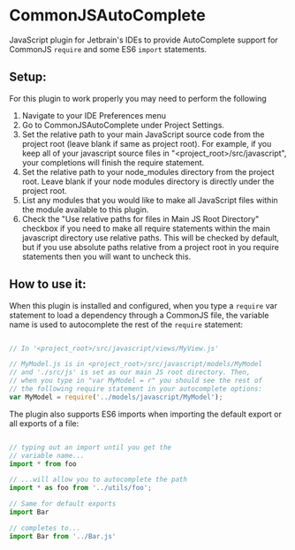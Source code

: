 CommonJSAutoComplete
====================

JavaScript plugin for Jetbrain's IDEs to provide AutoComplete support for CommonJS ```require``` and some ES6 ```import``` statements. 

Setup:
------

For this plugin to work properly you may need to perform the following

1. Navigate to your IDE Preferences menu
2. Go to CommonJSAutoComplete under Project Settings.
3. Set the relative path to your main JavaScript source code from the project root (leave blank if same as project root). For example, if you keep all of your javascript source files in "<project_root>/src/javascript", your completions will finish the require statement.
4. Set the relative path to your node_modules directory from the project root. Leave blank if your node modules directory is directly under the project root.
5. List any modules that you would like to make all JavaScript files within the module available to this plugin.
6. Check the "Use relative paths for files in Main JS Root Directory" checkbox if you need to make all require statements within the main javascript directory use relative paths. This will be checked by default, but if you use absolute paths relative from a project root in you require statements then you will want to uncheck this.

How to use it:
--------------

When this plugin is installed and configured, when you type a ```require``` var statement to load a dependency through a CommonJS file, the variable name is used to autocomplete the rest of the ```require``` statement:

```javascript

// In '<project_root>/src/javascript/views/MyView.js'

// MyModel.js is in <project_root>/src/javascript/models/MyModel
// and './src/js' is set as our main JS root directory. Then,
// when you type in "var MyModel = r" you should see the rest of
// the following require statement in your autocomplete options:
var MyModel = require('../models/javascript/MyModel');

```

The plugin also supports ES6 imports when importing the default export or all exports of a file:

```javascript

// typing out an import until you get the
// variable name...
import * from foo

// ...will allow you to autocomplete the path
import * as foo from '../utils/foo';

// Same for default exports
import Bar

// completes to...
import Bar from '../Bar.js'

```
